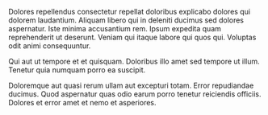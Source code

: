 Dolores repellendus consectetur repellat doloribus explicabo dolores qui dolorem laudantium. Aliquam libero qui in deleniti ducimus sed dolores aspernatur. Iste minima accusantium rem. Ipsum expedita quam reprehenderit ut deserunt. Veniam qui itaque labore qui quos qui. Voluptas odit animi consequuntur.
 Qui aut ut tempore et et quisquam. Doloribus illo amet sed tempore ut illum. Tenetur quia numquam porro ea suscipit.
 Doloremque aut quasi rerum ullam aut excepturi totam. Error repudiandae ducimus. Quod aspernatur quas odio earum porro tenetur reiciendis officiis. Dolores et error amet et nemo et asperiores.